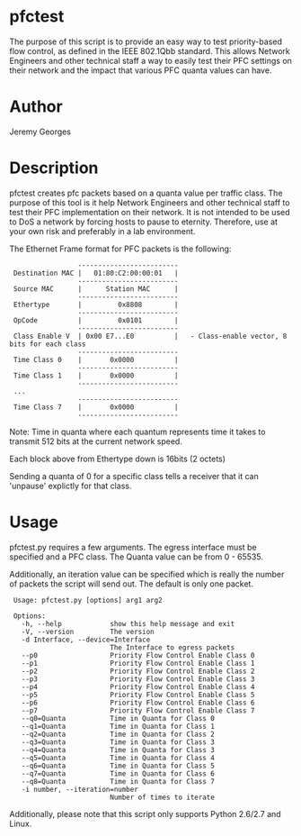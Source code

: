 # pfctest


The purpose of this script is to provide an easy way to test priority-based flow control, as defined in the IEEE 802.1Qbb standard.
This allows Network Engineers and other technical staff a way to easily test their PFC settings on their network and the impact
that various PFC quanta values can have.  


# Author
Jeremy Georges 

# Description

pfctest creates pfc packets based on a quanta value per traffic class.
The purpose of this tool is it help Network Engineers and other technical staff to test their PFC implementation on their
network. It is not intended to be used to DoS a network by forcing hosts to pause to eternity. Therefore, use
at your own risk and preferably in a lab environment.


The Ethernet Frame format for PFC packets is the following:

                     -------------------------
     Destination MAC |   01:80:C2:00:00:01   |
                     -------------------------
     Source MAC      |      Station MAC      |
                     -------------------------
     Ethertype       |         0x8808        |
                     -------------------------
     OpCode          |         0x0101        |
                     -------------------------
     Class Enable V  | 0x00 E7...E0          |   - Class-enable vector, 8 bits for each class 
                     -------------------------
     Time Class 0    |       0x0000          |
                     -------------------------
     Time Class 1    |       0x0000          |
                     -------------------------
     ...     
                     -------------------------
     Time Class 7    |       0x0000          |
                     -------------------------


Note: Time in quanta where each quantum represents time it takes to transmit 512 bits at the current network speed.

Each block above from Ethertype down is 16bits (2 octets)

Sending a quanta of 0 for a specific class tells a receiver that it can 'unpause' explictly for that class. 


# Usage

pfctest.py requires a few arguments. The egress interface must be specified and a PFC class. The Quanta value can be 
from 0 - 65535. 

Additionally, an iteration value can be specified which is really the number of packets the script will send out. The default 
is only one packet.


     Usage: pfctest.py [options] arg1 arg2
     
     Options:
       -h, --help            show this help message and exit
       -V, --version         The version
       -d Interface, --device=Interface
                             The Interface to egress packets
       --p0                  Priority Flow Control Enable Class 0
       --p1                  Priority Flow Control Enable Class 1
       --p2                  Priority Flow Control Enable Class 2
       --p3                  Priority Flow Control Enable Class 3
       --p4                  Priority Flow Control Enable Class 4
       --p5                  Priority Flow Control Enable Class 5
       --p6                  Priority Flow Control Enable Class 6
       --p7                  Priority Flow Control Enable Class 7
       --q0=Quanta           Time in Quanta for Class 0
       --q1=Quanta           Time in Quanta for Class 1
       --q2=Quanta           Time in Quanta for Class 2
       --q3=Quanta           Time in Quanta for Class 3
       --q4=Quanta           Time in Quanta for Class 3
       --q5=Quanta           Time in Quanta for Class 4
       --q6=Quanta           Time in Quanta for Class 5
       --q7=Quanta           Time in Quanta for Class 6
       --q8=Quanta           Time in Quanta for Class 7
       -i number, --iteration=number
                             Number of times to iterate




Additionally, please note that this script only supports Python 2.6/2.7 and Linux.
